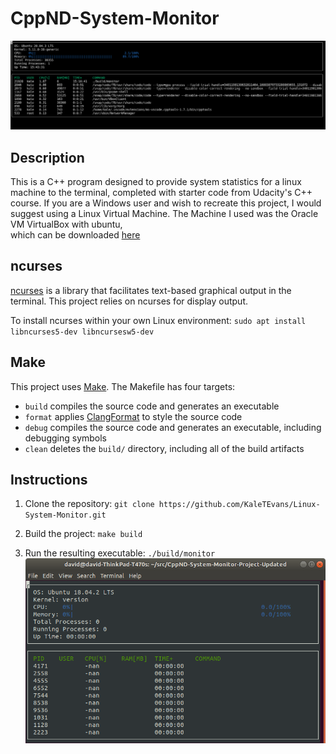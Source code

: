 # CppND-System-Monitor

![System Monitor](images/Completed.PNG)

## Description
This is a C++ program designed to provide system statistics for a linux machine to the terminal, completed with starter code from Udacity's C++ course.
If you are a Windows user and wish to recreate this project, I would suggest using a Linux Virtual Machine. The Machine I used was the Oracle VM VirtualBox with ubuntu,  
which can be downloaded [here](https://www.oracle.com/virtualization/solutions/try-oracle-vm-virtualbox/?source=:ad:pas:go:dg:a_nas:71700000079711823-58700006707759345-p60691657643:RC_WWMK200609P00103C0001:&SC=:ad:pas:go:dg:a_nas::RC_WWMK200609P00103C0001:&gclid=CjwKCAjwn8SLBhAyEiwAHNTJbWLRRYow8w1X-eVC9k7tkcn_YDTtQt9UhaIET7fYU4niVVu_hl1ukRoCKAEQAvD_BwE&gclsrc=aw.ds)

## ncurses
[ncurses](https://www.gnu.org/software/ncurses/) is a library that facilitates text-based graphical output in the terminal. This project relies on ncurses for display output.

To install ncurses within your own Linux environment: `sudo apt install libncurses5-dev libncursesw5-dev`

## Make
This project uses [Make](https://www.gnu.org/software/make/). The Makefile has four targets:
* `build` compiles the source code and generates an executable
* `format` applies [ClangFormat](https://clang.llvm.org/docs/ClangFormat.html) to style the source code
* `debug` compiles the source code and generates an executable, including debugging symbols
* `clean` deletes the `build/` directory, including all of the build artifacts

## Instructions

1. Clone the repository: `git clone https://github.com/KaleTEvans/Linux-System-Monitor.git`

2. Build the project: `make build`

3. Run the resulting executable: `./build/monitor`
![Starting System Monitor](images/starting_monitor.png)